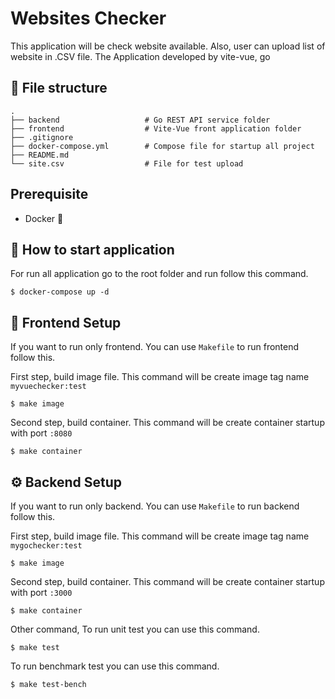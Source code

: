 # Websites Checker

This application will be check website available. Also, user can upload list of website in .CSV file. The Application developed by vite-vue, go

## 📁  File structure
    .
    ├── backend                   # Go REST API service folder
    ├── frontend                  # Vite-Vue front application folder
    ├── .gitignore                     
    ├── docker-compose.yml        # Compose file for startup all project
    ├── README.md                   
    └── site.csv                  # File for test upload

## Prerequisite
- Docker 🐳 

## 🚀  How to start application

For run all application go to the root folder and run follow this command.

```
$ docker-compose up -d
```


## 🎨 Frontend Setup

If you want to run only frontend. You can use `Makefile` to run frontend follow this.

First step, build image file. This command will be create image tag name `myvuechecker:test`

```
$ make image
```

Second step, build container. This command will be create container startup with port `:8080`

```
$ make container
```

## ⚙  Backend Setup

If you want to run only backend. You can use `Makefile` to run backend follow this.

First step, build image file. This command will be create image tag name `mygochecker:test`

```
$ make image
```

Second step, build container. This command will be create container startup with port `:3000`

```
$ make container
```

Other command, To run unit test you can use this command.

```
$ make test
```

To run benchmark test you can use this command.

```
$ make test-bench
```